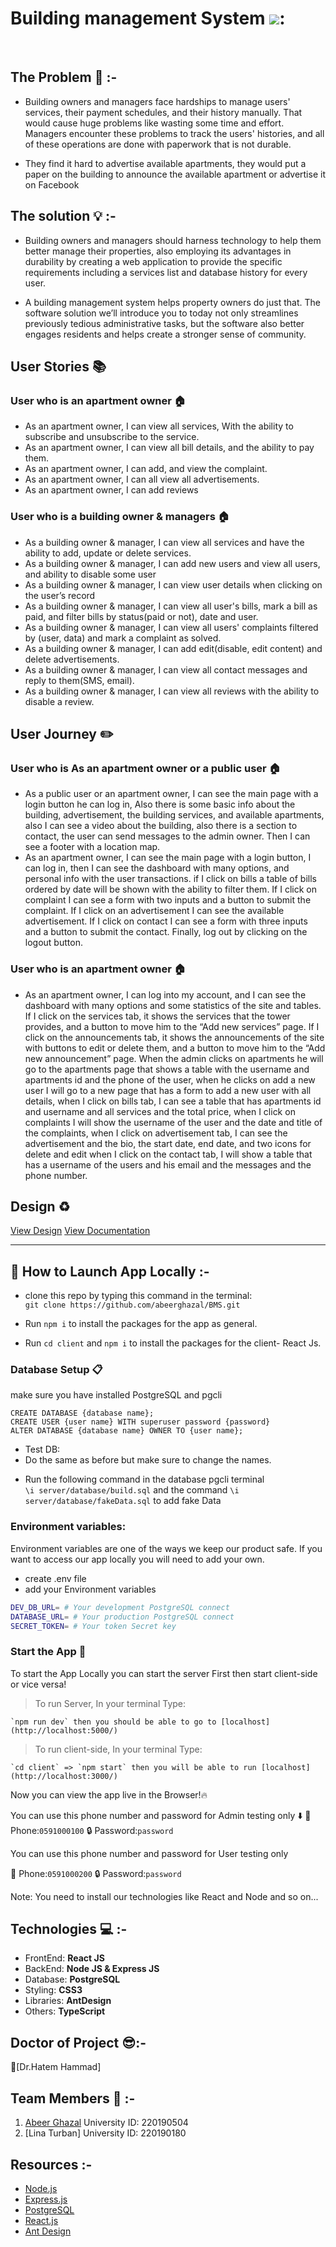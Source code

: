 # Building management System ![](https://i.imgur.com/mhUt79q.png):
<br />

## **The Problem** :no_entry_sign: :-

- Building owners and managers face hardships to manage users' services, their payment schedules, and their history manually. That would cause huge problems like wasting some time and effort. Managers encounter these problems to track the users' histories, and all of these operations are done with paperwork that is not durable.

- They find it hard to advertise available apartments, they would put a paper on the building to announce the available apartment or advertise it on Facebook

## **The solution** :bulb: :-

- Building owners and managers should harness technology to help them better manage their properties, also employing its advantages in durability by creating a web application to provide the specific requirements including a services list and database history for every user.

- A building management system helps property owners do just that. The software solution we’ll introduce you to today not only streamlines previously tedious administrative tasks, but the software also better engages residents and helps create a stronger sense of community. 

## **User Stories** :books: 

### **User who is an apartment owner** :house:
- As an apartment owner, I can view all services, With the ability to subscribe and unsubscribe to the service.
- As an apartment owner, I can view all bill details, and the ability to pay them.
- As an apartment owner, I can add, and view the complaint.
- As an apartment owner, I can all view all advertisements.
- As an apartment owner, I can add reviews



### **User who is a building owner & managers** :house:

- As a building owner & manager, I can view all services and have the ability to add, update or delete services.
- As a building owner & manager, I can add new users and view all users, and ability to disable some user
- As a building owner & manager, I can view user details when clicking on the user’s record
- As a building owner & manager, I can view all user's bills, mark a bill as paid, and filter bills by status(paid or not), date and user.
- As a building owner & manager, I can view all users' complaints filtered by (user, data) and mark a complaint as solved.
- As a building owner & manager, I can add edit(disable, edit content) and delete advertisements.
- As a building owner & manager, I can view all contact messages and reply to them(SMS, email).
- As a building owner & manager, I can view all reviews with the ability to disable a review.


## **User Journey**  :pencil2:

### **User who is As an apartment owner or a public user** :house:

- As a public user or an apartment owner, I can see the main page with a login button he can log in, Also there is some basic info about the building, advertisement, the building services, and available apartments, also I can see a video about the building, also there is a section to contact, the user can send messages to the admin owner. Then I can see a footer with a location map.
- As an apartment owner, I can see the main page with a login button, I can log in, then I can see the dashboard with many options, and personal info with the user transactions. if I click on bills a table of bills ordered by date will be shown with the ability to filter them. If I click on complaint I can see a form with two inputs and a button to submit the complaint. If I click on an advertisement I can see the available advertisement. If I click on contact I can see a form with three inputs and a button to submit the contact. Finally, log out by clicking on the logout button.

### **User who is an apartment owner** :house:

- As an apartment owner, I can log into my account, and I can see the dashboard with many options and some statistics of the site and tables. If I click on the services tab, it shows the services that the tower provides, and a button to move him to the “Add new services” page. If I click on the announcements tab, it shows the announcements of the site with buttons to edit or delete them, and a button to move him to the “Add new announcement” page. When the admin clicks on apartments he will go to the apartments page that shows a table with the username and apartments id and the phone of the user, when he clicks on add a new user I will go to a new page that has a form to add a new user with all details, when I click on bills tab, I can see a table that has apartments id and username and all services and the total price, when I click on complaints I will show the username of the user and the date and title of the complaints, when I click on advertisement tab, I can see the advertisement and the bio, the start date, end date, and two icons for delete and edit when I click on the contact tab, I will show a table that has a username of the users and his email and the messages and the phone number.

## **Design** :recycle:

[View Design](https://www.figma.com/design/4wyCkzIUAvSMcwpVkKeJ3i/BMS?node-id=0-1&node-type=canvas)
[View Documentation](https://docs.google.com/document/d/1aXlo1j7gs1-2OnGikyDRACQjDWBx8ujZe8uQtWl5oWg/edit?usp=sharing)


------------------------

## :pushpin: **How to Launch App Locally** :- 

*  clone this repo by typing this command in the terminal:  
`git clone https://github.com/abeerghazal/BMS.git`

*  Run `npm i` to install the packages for the app as general.

*  Run `cd client` and `npm i` to install the packages for the client- React Js.

### Database Setup  :clipboard: 

make sure you have installed PostgreSQL and pgcli 

```sql=
CREATE DATABASE {database name};
CREATE USER {user name} WITH superuser password {password}
ALTER DATABASE {database name} OWNER TO {user name};
```
- Test DB:
- Do the same as before but make sure to change the names.

* Run the following command in the database pgcli terminal  
`\i server/database/build.sql`
and the command 
`\i server/database/fakeData.sql`
to add fake Data

### **Environment variables:**
Environment variables are one of the ways we keep our product safe. If you want to access our app locally you will need to add your own.
- create .env file
- add your Environment variables
```sh
DEV_DB_URL= # Your development PostgreSQL connect
DATABASE_URL= # Your production PostgreSQL connect
SECRET_TOKEN= # Your token Secret key
```

### Start the App :electric_plug:

To start the App Locally you can start the server First then start client-side or vice versa!
> To run Server, In your terminal Type: 

    `npm run dev` then you should be able to go to [localhost](http://localhost:5000/) 
> To run client-side, In your terminal Type:    

    `cd client` => `npm start` then you will be able to run [localhost](http://localhost:3000/) 

Now you can view the app live in the Browser!:fire: 

You can use this phone number and password for Admin testing only :arrow_down: 
:iphone: Phone:`0591000100` 
:lock: Password:`password`

You can use this phone number and password for User testing only

:iphone: Phone:`0591000200` 
:lock: Password:`password`

Note: You need to install our technologies like React and Node and so on...

## **Technologies** :computer: :-
- FrontEnd: **React JS**
- BackEnd: **Node JS & Express JS**
- Database: **PostgreSQL**
- Styling: **CSS3**
- Libraries: **AntDesign**
- Others: **TypeScript**

## **Doctor of Project** :sunglasses::-

:round_pushpin:[Dr.Hatem Hammad]

## **Team Members** 👥 :- 
1. [Abeer Ghazal](https://github.com/abeerghazal) University ID: 220190504
2. [Lina Turban] University ID: 220190180
 
## **Resources** :-

- [Node.js](https://nodejs.org/en/)
- [Express.js](http://expressjs.com/)
- [PostgreSQL](https://www.postgresql.org/)
- [React.js](https://reactjs.org/)
- [Ant Design](https://ant.design/)